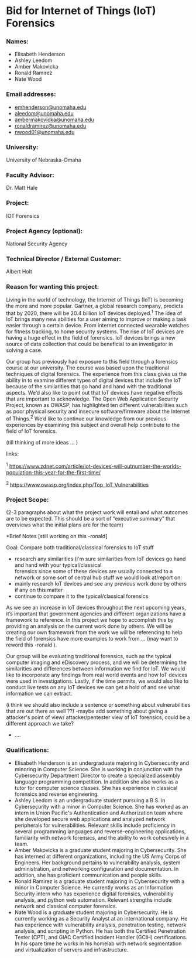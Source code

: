 # Bid for Internet of Things (IoT) Forensics

### Names:
* Elisabeth Henderson
* Ashley Leedom
* Amber Makovicka
* Ronald Ramirez
* Nate Wood

### Email addresses:
* emhenderson@unomaha.edu
* aleedom@unomaha.edu
* ambermakovicka@unomaha.edu
* ronaldramirez@unomaha.edu
* nwood01@unomaha.edu

### University:
University of Nebraska-Omaha

### Faculty Advisor:
Dr. Matt Hale

### Project:
IOT Forensics

### Project Agency (optional):
National Security Agency

### Technical Director / External Customer:
Albert Holt

### Reason for wanting this project:

Living in the world of technology, the Internet of Things (IoT) is becoming the more and more popular. Gartner, a global research company, predicts that by 2020, there will be 20.4 billion IoT devices deployed.<sup>1</sup>  The idea of IoT brings many new abilities for a user aiming to improve or making a task easier through a certain device. From internet connected wearable watches for fitness tracking, to home security systems. The rise of IoT devices are having a huge effect in the field of forensics. IoT devices brings a new source of data collection that could be beneficial to an investigator in solving a case.

Our group has previously had exposure to this field through a forensics course at our university. The course was based upon the traditional techniques of digital forensics. The experience from this class gives us the ability in to examine different types of digital devices that include the IoT because of the similarities that go hand and hand with the traditional aspects. We’d also like to point out that IoT devices have negative effects that are important to acknowledge. The Open Web Application Security Project, known as OWASP, has highlighted ten different vulnerabilities such as poor physical security and insecure software/firmware about the Internet of Things.<sup>2</sup> We’d like to continue our knowledge from our previous experiences by examining this subject and overall help contribute to the field of IoT forensics. 

(till thinking of more ideas ... ) 

links: 

<sup>1</sup> https://www.zdnet.com/article/iot-devices-will-outnumber-the-worlds-population-this-year-for-the-first-time/

<sup>2 </sup> https://www.owasp.org/index.php/Top_IoT_Vulnerabilities

### Project Scope:

(2-3 paragraphs about what the project work will entail and what outcomes are to be expected. This should be a sort of “executive summary” that overviews what the initial plans are for the team)



*Brief Notes [still working on this -ronald]

Goal: Compare both traditional/classical forensics to IoT stuff
  - research any similarities (i'm sure similarities from IoT devices go hand and hand with your typical/classical   
    forensics since some of these devices are usually connected to a network or some sort of central hub
    stuff we would look at/report on:
  - mainly research IoT devices and see any previous work done by others if any on this matter
  - continue to compare it to the typical/classical forensics 
  
As we see an increase in IoT devices throughout the next upcoming years, it’s important that government agencies and different organizations have a framework to reference. In this project we hope to accomplish this by providing an analysis on the current work done by others. We will be creating our own framework from the work we will be referencing to help the field of forensics have more examples to work from … (may want to reword this -ronald ).

Our group will be evaluating traditional forensics, such as the typical computer imaging and eDiscovery process, and we will be determining the similarities and differences between information we find for IoT. We would like to incorporate any findings from real world events and how IoT devices were used in investigations. Lastly, if the time permits, we would also like to conduct live tests on any IoT devices we can get a hold of and see what information we can extract.


(i think we should also include a sentence or something about vulnerabilities that are out there as well ??)
-maybe add something about giving a attacker's point of view/ attacker/pentester view of IoT forensics, could be a different approach we take? 
- .... 



### Qualifications:

* Elisabeth Henderson is an undergraduate majoring in Cybersecurity and minoring in Computer Science. She is working in conjunction with the Cybersecurity Department Director to create a specialized assembly language programming competition. In addition she also works as a tutor for computer science classes. She has experience in classical forensics and reverse engineering.
* Ashley Leedom is an undergraduate student pursuing a B.S. in Cybersecurity with a minor in Computer Science.  She has worked as an intern in Union Pacific's Authentication and Authorization team where she developed secure web applications and analyzed network peripherals for vulnerabilities.  Relevant skills include proficiency in several programming languages and reverse-engineering applications, familiarity with network forensics, and the ability to work cohesively in a team.   
* Amber Makovicka is a graduate student majoring in Cybersecurity. She has interned at different organizations, including the US Army Corps of Engineers. Her background pertains to vulnerability analysis, system administration, and networking configuration and documentation. In addition, she has proficient communication and people skills. 
* Ronald Ramirez is a graduate student majoring in Cybersecurity with a minor in Computer Science. He currently works as an Information Security intern who has experience digital forensics, vulnerabilitiy analysis, and python web automation. Relevant strengths include network and classical computer forensics. 
* Nate Wood is a graduate student majoring in Cybersecurity. He is currently working as a Security Analyst at an international company. He has experience with vulnerability analysis, penetration testing, network analysis, and scripting in Python. He has both the Certified Penetration Tester (CPT), and GIAC Certified Incident Handler (GCIH) certifications. In his spare time he works in his homelab with network segmentation and virtualization of servers and infrastructure. 
